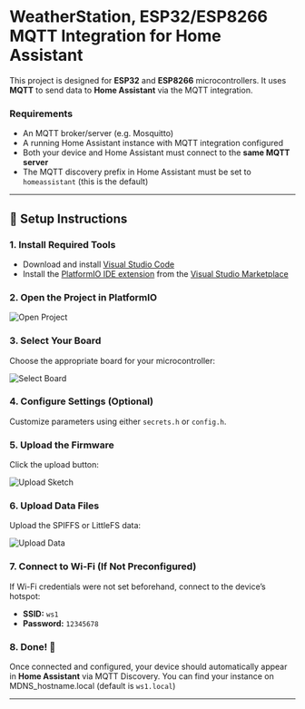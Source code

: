 # WeatherStation, ESP32/ESP8266 MQTT Integration for Home Assistant

This project is designed for **ESP32** and **ESP8266** microcontrollers. It uses **MQTT** to send data to **Home Assistant** via the MQTT integration.

### Requirements

* An MQTT broker/server (e.g. Mosquitto)
* A running Home Assistant instance with MQTT integration configured
* Both your device and Home Assistant must connect to the **same MQTT server**
* The MQTT discovery prefix in Home Assistant must be set to `homeassistant` (this is the default)

---

## 🚀 Setup Instructions

### 1. Install Required Tools

* Download and install [Visual Studio Code](https://code.visualstudio.com/)
* Install the [PlatformIO IDE extension](https://platformio.org/install/ide?install=vscode) from the [Visual Studio Marketplace](https://marketplace.visualstudio.com/items?itemName=platformio.platformio-ide)

### 2. Open the Project in PlatformIO

![Open Project](https://user-images.githubusercontent.com/92652074/227805914-9f61558e-7341-4283-bba1-01baa1d0d283.png)

### 3. Select Your Board

Choose the appropriate board for your microcontroller:

![Select Board](https://user-images.githubusercontent.com/92652074/227806081-7891bc30-c31b-41e3-9e3c-0b7a8aa0ceae.png)

### 4. Configure Settings (Optional)

Customize parameters using either `secrets.h` or `config.h`.

### 5. Upload the Firmware

Click the upload button:

![Upload Sketch](https://github.com/user-attachments/assets/c09eb2cc-f087-4720-b816-2e035ae29a85)

### 6. Upload Data Files

Upload the SPIFFS or LittleFS data:

![Upload Data](https://github.com/user-attachments/assets/0d0c9a81-bb19-4a51-bebc-14dab6b0c8b8)

### 7. Connect to Wi-Fi (If Not Preconfigured)

If Wi-Fi credentials were not set beforehand, connect to the device’s hotspot:

* **SSID:** `ws1`
* **Password:** `12345678`

### 8. Done! 🎉

Once connected and configured, your device should automatically appear in **Home Assistant** via MQTT Discovery.
You can find your instance on MDNS_hostname.local (default is `ws1.local`) 

---


